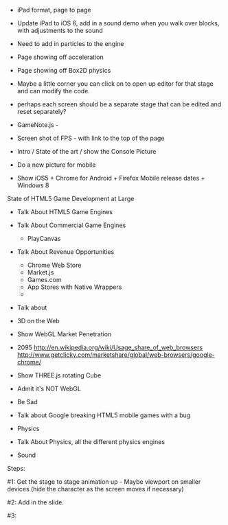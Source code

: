 - iPad format, page to page


- Update iPad to iOS 6, add in a sound demo when you walk over blocks, with adjustments to the sound

- Need to add in particles to the engine

- Page showing off acceleration

- Page showing off Box2D physics


- Maybe a little corner you can click on to open up editor for that stage and can modify the code.
- perhaps each screen should be a separate stage that can be edited and reset separately?

- GameNote.js - 

- Screen shot of FPS - with link to the top of the page



- Intro / State of the art / show the Console Picture
- Do a new picture for mobile
- Show iOS5 + Chrome for Android + Firefox Mobile release dates + Windows 8

State of HTML5 Game Development at Large

- Talk About HTML5 Game Engines

- Talk About Commercial Game Engines
   - PlayCanvas


- Talk About Revenue Opportunities 
   - Chrome Web Store
   - Market.js
   - Games.com
   - App Stores with Native Wrappers
  -

- Talk about 

- 3D on the Web

- Show WebGL Market Penetration
- 2095
http://en.wikipedia.org/wiki/Usage_share_of_web_browsers
http://www.getclicky.com/marketshare/global/web-browsers/google-chrome/

- Show THREE.js rotating Cube
- Admit it's NOT WebGL
- Be Sad


- Talk about Google breaking HTML5 mobile games with a bug



- Physics

- Talk About Physics, all the different physics engines



- Sound


Steps:

#1: Get the stage to stage animation up - Maybe viewport on smaller devices
(hide the character as the screen moves if necessary)

#2: Add in the slide. 

#3:
